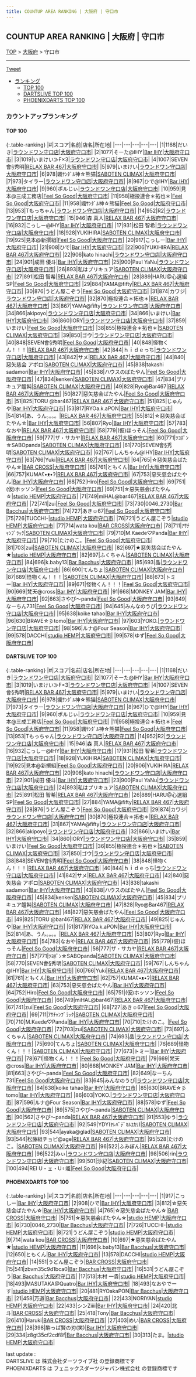 ```yaml
---
title: COUNTUP AREA RANKING | 大阪府 | 守口市
---
```

## COUNTUP AREA RANKING | 大阪府 | 守口市

[TOP](/darts/rank/) > [大阪府](/darts/rank/大阪府/) > 守口市

___

<a href="https://twitter.com/share?ref_src=twsrc%5Etfw" data-text="COUNTUP AREA RANKING | 大阪府守口市" class="twitter-share-button" data-hashtags="DARTSLIVE,PHOENIXDARTS,darts,ダーツ" data-show-count="false">Tweet</a>

* [ランキング](#カウントアップランキング)
    * [TOP 100](#top-100)
    * [DARTSLIVE TOP 100](#dartslive-top-100)
    * [PHOENIXDARTS TOP 100](#phoenixdarts-top-100)

### カウントアップランキング

#### TOP 100



{:.table-ranking}
|#|スコア|名前|店名|所在地|
|---|---|---|---|---|
|1|1168|<span class="rank-name-dl">だいき</span>|<a href="https://search.dartslive.com/jp/shop/d053595a75f27d6e0d9b047a20a7ba1e">ラウンドワン守口店</a>|<a href="/darts/rank/大阪府/守口市">大阪府守口市</a>|
|2|1077|<span class="rank-name-dl">そーた@IHY</span>|<a href="https://search.dartslive.com/jp/shop/8102d3604b03c5b10d9b047a20a7ba1e">Bar IHY</a>|<a href="/darts/rank/大阪府/守口市">大阪府守口市</a>|
|3|1019|<span class="rank-name-dl">いまけい≫F×3</span>|<a href="https://search.dartslive.com/jp/shop/d053595a75f27d6e0d9b047a20a7ba1e">ラウンドワン守口店</a>|<a href="/darts/rank/大阪府/守口市">大阪府守口市</a>|
|4|1007|<span class="rank-name-dl">SEVEN會§秀明</span>|<a href="https://search.dartslive.com/jp/shop/e6c1eb586efac68b0d9b047a20a7ba1e">RELAX BAR 467</a>|<a href="/darts/rank/大阪府/守口市">大阪府守口市</a>|
|5|979|<span class="rank-name-dl">いまけい</span>|<a href="https://search.dartslive.com/jp/shop/d053595a75f27d6e0d9b047a20a7ba1e">ラウンドワン守口店</a>|<a href="/darts/rank/大阪府/守口市">大阪府守口市</a>|
|6|978|<span class="rank-name-dl">颯ｻﾝﾀﾞﾙ神☆熊猫</span>|<a href="https://search.dartslive.com/jp/shop/f3246b346c9f70e425d56fb0e5c39bac">SABOTEN CLIMAX</a>|<a href="/darts/rank/大阪府/守口市">大阪府守口市</a>|
|7|973|<span class="rank-name-dl">タイラー</span>|<a href="https://search.dartslive.com/jp/shop/d053595a75f27d6e0d9b047a20a7ba1e">ラウンドワン守口店</a>|<a href="/darts/rank/大阪府/守口市">大阪府守口市</a>|
|8|967|<span class="rank-name-dl">ひで@IHY</span>|<a href="https://search.dartslive.com/jp/shop/8102d3604b03c5b10d9b047a20a7ba1e">Bar IHY</a>|<a href="/darts/rank/大阪府/守口市">大阪府守口市</a>|
|9|960|<span class="rank-name-dl">ポルじぃ</span>|<a href="https://search.dartslive.com/jp/shop/d053595a75f27d6e0d9b047a20a7ba1e">ラウンドワン守口店</a>|<a href="/darts/rank/大阪府/守口市">大阪府守口市</a>|
|10|959|<span class="rank-name-dl">見本@三成工務店</span>|<a href="https://search.dartslive.com/jp/shop/0808531d6c6d17000d9b047a20a7ba1e">Feel So Good</a>|<a href="/darts/rank/大阪府/守口市">大阪府守口市</a>|
|11|958|<span class="rank-name-dl">極投連合＊拓也＊</span>|<a href="https://search.dartslive.com/jp/shop/0808531d6c6d17000d9b047a20a7ba1e">Feel So Good</a>|<a href="/darts/rank/大阪府/守口市">大阪府守口市</a>|
|11|958|<span class="rank-name-dl">颯ｻﾝﾀﾞﾙ神☆熊猫</span>|<a href="https://search.dartslive.com/jp/shop/0808531d6c6d17000d9b047a20a7ba1e">Feel So Good</a>|<a href="/darts/rank/大阪府/守口市">大阪府守口市</a>|
|13|953|<span class="rank-name-dl">Tもっちゃん</span>|<a href="https://search.dartslive.com/jp/shop/d053595a75f27d6e0d9b047a20a7ba1e">ラウンドワン守口店</a>|<a href="/darts/rank/大阪府/守口市">大阪府守口市</a>|
|14|952|<span class="rank-name-dl">R2</span>|<a href="https://search.dartslive.com/jp/shop/d053595a75f27d6e0d9b047a20a7ba1e">ラウンドワン守口店</a>|<a href="/darts/rank/大阪府/守口市">大阪府守口市</a>|
|15|946|<span class="rank-name-dl">森 真人</span>|<a href="https://search.dartslive.com/jp/shop/e6c1eb586efac68b0d9b047a20a7ba1e">RELAX BAR 467</a>|<a href="/darts/rank/大阪府/守口市">大阪府守口市</a>|
|16|932|<span class="rank-name-dl">こっしー@IHY</span>|<a href="https://search.dartslive.com/jp/shop/8102d3604b03c5b10d9b047a20a7ba1e">Bar IHY</a>|<a href="/darts/rank/大阪府/守口市">大阪府守口市</a>|
|17|931|<span class="rank-name-dl">松田 智希</span>|<a href="https://search.dartslive.com/jp/shop/d053595a75f27d6e0d9b047a20a7ba1e">ラウンドワン守口店</a>|<a href="/darts/rank/大阪府/守口市">大阪府守口市</a>|
|18|928|<span class="rank-name-dl">YUKIHIRA</span>|<a href="https://search.dartslive.com/jp/shop/f3246b346c9f70e425d56fb0e5c39bac">SABOTEN CLIMAX</a>|<a href="/darts/rank/大阪府/守口市">大阪府守口市</a>|
|19|925|<span class="rank-name-dl">見本@新撰組</span>|<a href="https://search.dartslive.com/jp/shop/0808531d6c6d17000d9b047a20a7ba1e">Feel So Good</a>|<a href="/darts/rank/大阪府/守口市">大阪府守口市</a>|
|20|917|<span class="rank-name-pd">こっしー</span>|<a href="https://vs.phoenixdarts.com/jp/shop/shopDetailInfo/s_67299?s_seq=67299">Bar IHY</a>|<a href="/darts/rank/大阪府/守口市">大阪府守口市</a>|
|21|908|<span class="rank-name-pd">ひで</span>|<a href="https://vs.phoenixdarts.com/jp/shop/shopDetailInfo/s_67299?s_seq=67299">Bar IHY</a>|<a href="/darts/rank/大阪府/守口市">大阪府守口市</a>|
|22|906|<span class="rank-name-dl">YUKIHIRA</span>|<a href="https://search.dartslive.com/jp/shop/e6c1eb586efac68b0d9b047a20a7ba1e">RELAX BAR 467</a>|<a href="/darts/rank/大阪府/守口市">大阪府守口市</a>|
|22|906|<span class="rank-name-dl">kato hinachi</span>|<a href="https://search.dartslive.com/jp/shop/d053595a75f27d6e0d9b047a20a7ba1e">ラウンドワン守口店</a>|<a href="/darts/rank/大阪府/守口市">大阪府守口市</a>|
|24|901|<span class="rank-name-dl">成田 優斗</span>|<a href="https://search.dartslive.com/jp/shop/8102d3604b03c5b10d9b047a20a7ba1e">Bar IHY</a>|<a href="/darts/rank/大阪府/守口市">大阪府守口市</a>|
|25|900|<span class="rank-name-dl">Paul YaNu</span>|<a href="https://search.dartslive.com/jp/shop/d053595a75f27d6e0d9b047a20a7ba1e">ラウンドワン守口店</a>|<a href="/darts/rank/大阪府/守口市">大阪府守口市</a>|
|26|893|<span class="rank-name-dl">私はプリキュア</span>|<a href="https://search.dartslive.com/jp/shop/f3246b346c9f70e425d56fb0e5c39bac">SABOTEN CLIMAX</a>|<a href="/darts/rank/大阪府/守口市">大阪府守口市</a>|
|27|891|<span class="rank-name-dl">松田 智希</span>|<a href="https://search.dartslive.com/jp/shop/e6c1eb586efac68b0d9b047a20a7ba1e">RELAX BAR 467</a>|<a href="/darts/rank/大阪府/守口市">大阪府守口市</a>|
|28|889|<span class="rank-name-dl">HARU@心選組SP</span>|<a href="https://search.dartslive.com/jp/shop/0808531d6c6d17000d9b047a20a7ba1e">Feel So Good</a>|<a href="/darts/rank/大阪府/守口市">大阪府守口市</a>|
|29|884|<span class="rank-name-dl">YAMA@fifty</span>|<a href="https://search.dartslive.com/jp/shop/e6c1eb586efac68b0d9b047a20a7ba1e">RELAX BAR 467</a>|<a href="/darts/rank/大阪府/守口市">大阪府守口市</a>|
|30|876|<span class="rank-name-dl">うどん屋こぞう</span>|<a href="https://search.dartslive.com/jp/shop/0808531d6c6d17000d9b047a20a7ba1e">Feel So Good</a>|<a href="/darts/rank/大阪府/守口市">大阪府守口市</a>|
|31|874|<span class="rank-name-dl">カワジ</span>|<a href="https://search.dartslive.com/jp/shop/d053595a75f27d6e0d9b047a20a7ba1e">ラウンドワン守口店</a>|<a href="/darts/rank/大阪府/守口市">大阪府守口市</a>|
|32|870|<span class="rank-name-dl">極投連合＊拓也＊</span>|<a href="https://search.dartslive.com/jp/shop/e6c1eb586efac68b0d9b047a20a7ba1e">RELAX BAR 467</a>|<a href="/darts/rank/大阪府/守口市">大阪府守口市</a>|
|33|867|<span class="rank-name-dl">YAMA@fifty</span>|<a href="https://search.dartslive.com/jp/shop/d053595a75f27d6e0d9b047a20a7ba1e">ラウンドワン守口店</a>|<a href="/darts/rank/大阪府/守口市">大阪府守口市</a>|
|34|866|<span class="rank-name-dl">akipoyo</span>|<a href="https://search.dartslive.com/jp/shop/d053595a75f27d6e0d9b047a20a7ba1e">ラウンドワン守口店</a>|<a href="/darts/rank/大阪府/守口市">大阪府守口市</a>|
|34|866|<span class="rank-name-dl">いまけい</span>|<a href="https://search.dartslive.com/jp/shop/8102d3604b03c5b10d9b047a20a7ba1e">Bar IHY</a>|<a href="/darts/rank/大阪府/守口市">大阪府守口市</a>|
|36|860|<span class="rank-name-dl">IORY</span>|<a href="https://search.dartslive.com/jp/shop/d053595a75f27d6e0d9b047a20a7ba1e">ラウンドワン守口店</a>|<a href="/darts/rank/大阪府/守口市">大阪府守口市</a>|
|37|859|<span class="rank-name-dl">いまけい</span>|<a href="https://search.dartslive.com/jp/shop/0808531d6c6d17000d9b047a20a7ba1e">Feel So Good</a>|<a href="/darts/rank/大阪府/守口市">大阪府守口市</a>|
|38|855|<span class="rank-name-dl">極投連合＊拓也＊</span>|<a href="https://search.dartslive.com/jp/shop/f3246b346c9f70e425d56fb0e5c39bac">SABOTEN CLIMAX</a>|<a href="/darts/rank/大阪府/守口市">大阪府守口市</a>|
|39|850|<span class="rank-name-dl">ゴウ</span>|<a href="https://search.dartslive.com/jp/shop/d053595a75f27d6e0d9b047a20a7ba1e">ラウンドワン守口店</a>|<a href="/darts/rank/大阪府/守口市">大阪府守口市</a>|
|40|848|<span class="rank-name-dl">SEVEN會§秀明</span>|<a href="https://search.dartslive.com/jp/shop/0808531d6c6d17000d9b047a20a7ba1e">Feel So Good</a>|<a href="/darts/rank/大阪府/守口市">大阪府守口市</a>|
|40|848|<span class="rank-name-dl">怪物くん！！！</span>|<a href="https://search.dartslive.com/jp/shop/e6c1eb586efac68b0d9b047a20a7ba1e">RELAX BAR 467</a>|<a href="/darts/rank/大阪府/守口市">大阪府守口市</a>|
|42|844|<span class="rank-name-dl">ｈｉｄｅっち</span>|<a href="https://search.dartslive.com/jp/shop/d053595a75f27d6e0d9b047a20a7ba1e">ラウンドワン守口店</a>|<a href="/darts/rank/大阪府/守口市">大阪府守口市</a>|
|43|842|<span class="rank-name-dl">サメ</span>|<a href="https://search.dartslive.com/jp/shop/e6c1eb586efac68b0d9b047a20a7ba1e">RELAX BAR 467</a>|<a href="/darts/rank/大阪府/守口市">大阪府守口市</a>|
|44|840|<span class="rank-name-dl">惡矢慈会 アポロ</span>|<a href="https://search.dartslive.com/jp/shop/f3246b346c9f70e425d56fb0e5c39bac">SABOTEN CLIMAX</a>|<a href="/darts/rank/大阪府/守口市">大阪府守口市</a>|
|45|838|<span class="rank-name-dl">takashi sadamori</span>|<a href="https://search.dartslive.com/jp/shop/8102d3604b03c5b10d9b047a20a7ba1e">Bar IHY</a>|<a href="/darts/rank/大阪府/守口市">大阪府守口市</a>|
|45|838|<span class="rank-name-dl">ハウスのばたやん</span>|<a href="https://search.dartslive.com/jp/shop/0808531d6c6d17000d9b047a20a7ba1e">Feel So Good</a>|<a href="/darts/rank/大阪府/守口市">大阪府守口市</a>|
|47|834|<span class="rank-name-dl">kenken</span>|<a href="https://search.dartslive.com/jp/shop/f3246b346c9f70e425d56fb0e5c39bac">SABOTEN CLIMAX</a>|<a href="/darts/rank/大阪府/守口市">大阪府守口市</a>|
|47|834|<span class="rank-name-dl">プリキュア饂飩</span>|<a href="https://search.dartslive.com/jp/shop/f3246b346c9f70e425d56fb0e5c39bac">SABOTEN CLIMAX</a>|<a href="/darts/rank/大阪府/守口市">大阪府守口市</a>|
|49|828|<span class="rank-name-dl">Ryo@Bar467</span>|<a href="https://search.dartslive.com/jp/shop/e6c1eb586efac68b0d9b047a20a7ba1e">RELAX BAR 467</a>|<a href="/darts/rank/大阪府/守口市">大阪府守口市</a>|
|50|827|<span class="rank-name-dl">惡矢慈会ばたやん</span>|<a href="https://search.dartslive.com/jp/shop/0808531d6c6d17000d9b047a20a7ba1e">Feel So Good</a>|<a href="/darts/rank/大阪府/守口市">大阪府守口市</a>|
|51|825|<span class="rank-name-dl">TORU @bar467</span>|<a href="https://search.dartslive.com/jp/shop/e6c1eb586efac68b0d9b047a20a7ba1e">RELAX BAR 467</a>|<a href="/darts/rank/大阪府/守口市">大阪府守口市</a>|
|51|825|<span class="rank-name-dl">じゅんや</span>|<a href="https://search.dartslive.com/jp/shop/8102d3604b03c5b10d9b047a20a7ba1e">Bar IHY</a>|<a href="/darts/rank/大阪府/守口市">大阪府守口市</a>|
|53|817|<span class="rank-name-dl">RYOa.k.aPON</span>|<a href="https://search.dartslive.com/jp/shop/8102d3604b03c5b10d9b047a20a7ba1e">Bar IHY</a>|<a href="/darts/rank/大阪府/守口市">大阪府守口市</a>|
|54|814|<span class="rank-name-dl">あ、うん。。。。</span>|<a href="https://search.dartslive.com/jp/shop/e6c1eb586efac68b0d9b047a20a7ba1e">RELAX BAR 467</a>|<a href="/darts/rank/大阪府/守口市">大阪府守口市</a>|
|55|812|<span class="rank-name-pd">☆惡矢慈会ばたやん☆</span>|<a href="https://vs.phoenixdarts.com/jp/shop/shopDetailInfo/s_67299?s_seq=67299">Bar IHY</a>|<a href="/darts/rank/大阪府/守口市">大阪府守口市</a>|
|56|807|<span class="rank-name-dl">Ryo</span>|<a href="https://search.dartslive.com/jp/shop/8102d3604b03c5b10d9b047a20a7ba1e">Bar IHY</a>|<a href="/darts/rank/大阪府/守口市">大阪府守口市</a>|
|57|783|<span class="rank-name-dl">なおや</span>|<a href="https://search.dartslive.com/jp/shop/e6c1eb586efac68b0d9b047a20a7ba1e">RELAX BAR 467</a>|<a href="/darts/rank/大阪府/守口市">大阪府守口市</a>|
|58|779|<span class="rank-name-dl">(仮)ほっそん</span>|<a href="https://search.dartslive.com/jp/shop/0808531d6c6d17000d9b047a20a7ba1e">Feel So Good</a>|<a href="/darts/rank/大阪府/守口市">大阪府守口市</a>|
|59|777|<span class="rank-name-dl">ザ・サカヤ</span>|<a href="https://search.dartslive.com/jp/shop/e6c1eb586efac68b0d9b047a20a7ba1e">RELAX BAR 467</a>|<a href="/darts/rank/大阪府/守口市">大阪府守口市</a>|
|60|771|<span class="rank-name-dl">ﾂﾖﾎﾟﾝ☆SABOpanda</span>|<a href="https://search.dartslive.com/jp/shop/f3246b346c9f70e425d56fb0e5c39bac">SABOTEN CLIMAX</a>|<a href="/darts/rank/大阪府/守口市">大阪府守口市</a>|
|61|770|<span class="rank-name-dl">SEVEN會§秀明</span>|<a href="https://search.dartslive.com/jp/shop/f3246b346c9f70e425d56fb0e5c39bac">SABOTEN CLIMAX</a>|<a href="/darts/rank/大阪府/守口市">大阪府守口市</a>|
|62|767|<span class="rank-name-dl">しんちゃん@IHY</span>|<a href="https://search.dartslive.com/jp/shop/8102d3604b03c5b10d9b047a20a7ba1e">Bar IHY</a>|<a href="/darts/rank/大阪府/守口市">大阪府守口市</a>|
|63|766|<span class="rank-name-dl">Yuki</span>|<a href="https://search.dartslive.com/jp/shop/e6c1eb586efac68b0d9b047a20a7ba1e">RELAX BAR 467</a>|<a href="/darts/rank/大阪府/守口市">大阪府守口市</a>|
|64|765|<span class="rank-name-pd">☆惡矢慈会ばたやん☆</span>|<a href="https://vs.phoenixdarts.com/jp/shop/shopDetailInfo/s_88980?s_seq=88980">BAR CROSS</a>|<a href="/darts/rank/大阪府/守口市">大阪府守口市</a>|
|65|761|<span class="rank-name-dl">ともくん</span>|<a href="https://search.dartslive.com/jp/shop/8102d3604b03c5b10d9b047a20a7ba1e">Bar IHY</a>|<a href="/darts/rank/大阪府/守口市">大阪府守口市</a>|
|66|757|<span class="rank-name-dl">KUMAʕ•ᴥ•ʔ</span>|<a href="https://search.dartslive.com/jp/shop/e6c1eb586efac68b0d9b047a20a7ba1e">RELAX BAR 467</a>|<a href="/darts/rank/大阪府/守口市">大阪府守口市</a>|
|67|753|<span class="rank-name-dl">惡矢慈会ばたやん</span>|<a href="https://search.dartslive.com/jp/shop/8102d3604b03c5b10d9b047a20a7ba1e">Bar IHY</a>|<a href="/darts/rank/大阪府/守口市">大阪府守口市</a>|
|68|752|<span class="rank-name-dl">Hiro</span>|<a href="https://search.dartslive.com/jp/shop/0808531d6c6d17000d9b047a20a7ba1e">Feel So Good</a>|<a href="/darts/rank/大阪府/守口市">大阪府守口市</a>|
|69|751|<span class="rank-name-dl">(仮)ホッソン</span>|<a href="https://search.dartslive.com/jp/shop/0808531d6c6d17000d9b047a20a7ba1e">Feel So Good</a>|<a href="/darts/rank/大阪府/守口市">大阪府守口市</a>|
|69|751|<span class="rank-name-pd">☆惡矢慈会ばたやん☆</span>|<a href="https://vs.phoenixdarts.com/jp/shop/shopDetailInfo/s_74336?s_seq=74336">studio HEMP</a>|<a href="/darts/rank/大阪府/守口市">大阪府守口市</a>|
|71|749|<span class="rank-name-dl">miHAL@bar467</span>|<a href="https://search.dartslive.com/jp/shop/e6c1eb586efac68b0d9b047a20a7ba1e">RELAX BAR 467</a>|<a href="/darts/rank/大阪府/守口市">大阪府守口市</a>|
|72|741|<span class="rank-name-dl">zui</span>|<a href="https://search.dartslive.com/jp/shop/0808531d6c6d17000d9b047a20a7ba1e">Feel So Good</a>|<a href="/darts/rank/大阪府/守口市">大阪府守口市</a>|
|73|730|<span class="rank-name-pd">0046_2730</span>|<a href="https://vs.phoenixdarts.com/jp/shop/shopDetailInfo/s_87477?s_seq=87477">Bar Bacchus</a>|<a href="/darts/rank/大阪府/守口市">大阪府守口市</a>|
|74|727|<span class="rank-name-dl">あき☺︎67</span>|<a href="https://search.dartslive.com/jp/shop/0808531d6c6d17000d9b047a20a7ba1e">Feel So Good</a>|<a href="/darts/rank/大阪府/守口市">大阪府守口市</a>|
|75|726|<span class="rank-name-pd">TUCCHI-</span>|<a href="https://vs.phoenixdarts.com/jp/shop/shopDetailInfo/s_74336?s_seq=74336">studio HEMP</a>|<a href="/darts/rank/大阪府/守口市">大阪府守口市</a>|
|76|721|<span class="rank-name-pd">うどん屋こぞう</span>|<a href="https://vs.phoenixdarts.com/jp/shop/shopDetailInfo/s_74336?s_seq=74336">studio HEMP</a>|<a href="/darts/rank/大阪府/守口市">大阪府守口市</a>|
|77|714|<span class="rank-name-pd">wata kou</span>|<a href="https://vs.phoenixdarts.com/jp/shop/shopDetailInfo/s_88980?s_seq=88980">BAR CROSS</a>|<a href="/darts/rank/大阪府/守口市">大阪府守口市</a>|
|78|711|<span class="rank-name-dl">ｱｻﾁｬﾝﾌﾞﾗｯｸ</span>|<a href="https://search.dartslive.com/jp/shop/f3246b346c9f70e425d56fb0e5c39bac">SABOTEN CLIMAX</a>|<a href="/darts/rank/大阪府/守口市">大阪府守口市</a>|
|79|710|<span class="rank-name-dl">M.Kaede♡Panda</span>|<a href="https://search.dartslive.com/jp/shop/8102d3604b03c5b10d9b047a20a7ba1e">Bar IHY</a>|<a href="/darts/rank/大阪府/守口市">大阪府守口市</a>|
|79|710|<span class="rank-name-dl">たけのこ。</span>|<a href="https://search.dartslive.com/jp/shop/0808531d6c6d17000d9b047a20a7ba1e">Feel So Good</a>|<a href="/darts/rank/大阪府/守口市">大阪府守口市</a>|
|81|703|<span class="rank-name-dl">zui</span>|<a href="https://search.dartslive.com/jp/shop/f3246b346c9f70e425d56fb0e5c39bac">SABOTEN CLIMAX</a>|<a href="/darts/rank/大阪府/守口市">大阪府守口市</a>|
|82|697|<span class="rank-name-pd">★惡矢慈会ばたやん★</span>|<a href="https://vs.phoenixdarts.com/jp/shop/shopDetailInfo/s_74336?s_seq=74336">studio HEMP</a>|<a href="/darts/rank/大阪府/守口市">大阪府守口市</a>|
|82|697|<span class="rank-name-dl">ふくちゃん</span>|<a href="https://search.dartslive.com/jp/shop/f3246b346c9f70e425d56fb0e5c39bac">SABOTEN CLIMAX</a>|<a href="/darts/rank/大阪府/守口市">大阪府守口市</a>|
|84|696|<span class="rank-name-pd">k.baby13</span>|<a href="https://vs.phoenixdarts.com/jp/shop/shopDetailInfo/s_87477?s_seq=87477">Bar Bacchus</a>|<a href="/darts/rank/大阪府/守口市">大阪府守口市</a>|
|85|693|<span class="rank-name-dl">晶</span>|<a href="https://search.dartslive.com/jp/shop/d053595a75f27d6e0d9b047a20a7ba1e">ラウンドワン守口店</a>|<a href="/darts/rank/大阪府/守口市">大阪府守口市</a>|
|86|690|<span class="rank-name-dl">てんちょ</span>|<a href="https://search.dartslive.com/jp/shop/f3246b346c9f70e425d56fb0e5c39bac">SABOTEN CLIMAX</a>|<a href="/darts/rank/大阪府/守口市">大阪府守口市</a>|
|87|689|<span class="rank-name-dl">怪物くん！！！</span>|<a href="https://search.dartslive.com/jp/shop/f3246b346c9f70e425d56fb0e5c39bac">SABOTEN CLIMAX</a>|<a href="/darts/rank/大阪府/守口市">大阪府守口市</a>|
|88|673|<span class="rank-name-dl">トミー</span>|<a href="https://search.dartslive.com/jp/shop/8102d3604b03c5b10d9b047a20a7ba1e">Bar IHY</a>|<a href="/darts/rank/大阪府/守口市">大阪府守口市</a>|
|89|671|<span class="rank-name-dl">怪物くん！！！</span>|<a href="https://search.dartslive.com/jp/shop/0808531d6c6d17000d9b047a20a7ba1e">Feel So Good</a>|<a href="/darts/rank/大阪府/守口市">大阪府守口市</a>|
|90|669|<span class="rank-name-dl">梵天@cross</span>|<a href="https://search.dartslive.com/jp/shop/8102d3604b03c5b10d9b047a20a7ba1e">Bar IHY</a>|<a href="/darts/rank/大阪府/守口市">大阪府守口市</a>|
|91|668|<span class="rank-name-dl">MONKEY JAM</span>|<a href="https://search.dartslive.com/jp/shop/8102d3604b03c5b10d9b047a20a7ba1e">Bar IHY</a>|<a href="/darts/rank/大阪府/守口市">大阪府守口市</a>|
|92|663|<span class="rank-name-dl">さやぴ〜panda</span>|<a href="https://search.dartslive.com/jp/shop/0808531d6c6d17000d9b047a20a7ba1e">Feel So Good</a>|<a href="/darts/rank/大阪府/守口市">大阪府守口市</a>|
|93|649|<span class="rank-name-dl">なーちん731</span>|<a href="https://search.dartslive.com/jp/shop/0808531d6c6d17000d9b047a20a7ba1e">Feel So Good</a>|<a href="/darts/rank/大阪府/守口市">大阪府守口市</a>|
|94|645|<span class="rank-name-dl">みんなのうぴ</span>|<a href="https://search.dartslive.com/jp/shop/d053595a75f27d6e0d9b047a20a7ba1e">ラウンドワン守口店</a>|<a href="/darts/rank/大阪府/守口市">大阪府守口市</a>|
|95|638|<span class="rank-name-dl">koike tahao</span>|<a href="https://search.dartslive.com/jp/shop/8102d3604b03c5b10d9b047a20a7ba1e">Bar IHY</a>|<a href="/darts/rank/大阪府/守口市">大阪府守口市</a>|
|96|630|<span class="rank-name-dl">BRAVE☆彡tomo</span>|<a href="https://search.dartslive.com/jp/shop/8102d3604b03c5b10d9b047a20a7ba1e">Bar IHY</a>|<a href="/darts/rank/大阪府/守口市">大阪府守口市</a>|
|97|603|<span class="rank-name-dl">YOKO.</span>|<a href="https://search.dartslive.com/jp/shop/d053595a75f27d6e0d9b047a20a7ba1e">ラウンドワン守口店</a>|<a href="/darts/rank/大阪府/守口市">大阪府守口市</a>|
|98|596|<span class="rank-name-dl">ルナ@Four Season</span>|<a href="https://search.dartslive.com/jp/shop/8102d3604b03c5b10d9b047a20a7ba1e">Bar IHY</a>|<a href="/darts/rank/大阪府/守口市">大阪府守口市</a>|
|99|578|<span class="rank-name-pd">DACCHI</span>|<a href="https://vs.phoenixdarts.com/jp/shop/shopDetailInfo/s_74336?s_seq=74336">studio HEMP</a>|<a href="/darts/rank/大阪府/守口市">大阪府守口市</a>|
|99|578|<span class="rank-name-dl">ゆず</span>|<a href="https://search.dartslive.com/jp/shop/0808531d6c6d17000d9b047a20a7ba1e">Feel So Good</a>|<a href="/darts/rank/大阪府/守口市">大阪府守口市</a>|


#### DARTSLIVE TOP 100



{:.table-ranking}
|#|スコア|名前|店名|所在地|
|---|---|---|---|---|
|1|1168|<span class="rank-name-dl">だいき</span>|<a href="https://search.dartslive.com/jp/shop/d053595a75f27d6e0d9b047a20a7ba1e">ラウンドワン守口店</a>|<a href="/darts/rank/大阪府/守口市">大阪府守口市</a>|
|2|1077|<span class="rank-name-dl">そーた@IHY</span>|<a href="https://search.dartslive.com/jp/shop/8102d3604b03c5b10d9b047a20a7ba1e">Bar IHY</a>|<a href="/darts/rank/大阪府/守口市">大阪府守口市</a>|
|3|1019|<span class="rank-name-dl">いまけい≫F×3</span>|<a href="https://search.dartslive.com/jp/shop/d053595a75f27d6e0d9b047a20a7ba1e">ラウンドワン守口店</a>|<a href="/darts/rank/大阪府/守口市">大阪府守口市</a>|
|4|1007|<span class="rank-name-dl">SEVEN會§秀明</span>|<a href="https://search.dartslive.com/jp/shop/e6c1eb586efac68b0d9b047a20a7ba1e">RELAX BAR 467</a>|<a href="/darts/rank/大阪府/守口市">大阪府守口市</a>|
|5|979|<span class="rank-name-dl">いまけい</span>|<a href="https://search.dartslive.com/jp/shop/d053595a75f27d6e0d9b047a20a7ba1e">ラウンドワン守口店</a>|<a href="/darts/rank/大阪府/守口市">大阪府守口市</a>|
|6|978|<span class="rank-name-dl">颯ｻﾝﾀﾞﾙ神☆熊猫</span>|<a href="https://search.dartslive.com/jp/shop/f3246b346c9f70e425d56fb0e5c39bac">SABOTEN CLIMAX</a>|<a href="/darts/rank/大阪府/守口市">大阪府守口市</a>|
|7|973|<span class="rank-name-dl">タイラー</span>|<a href="https://search.dartslive.com/jp/shop/d053595a75f27d6e0d9b047a20a7ba1e">ラウンドワン守口店</a>|<a href="/darts/rank/大阪府/守口市">大阪府守口市</a>|
|8|967|<span class="rank-name-dl">ひで@IHY</span>|<a href="https://search.dartslive.com/jp/shop/8102d3604b03c5b10d9b047a20a7ba1e">Bar IHY</a>|<a href="/darts/rank/大阪府/守口市">大阪府守口市</a>|
|9|960|<span class="rank-name-dl">ポルじぃ</span>|<a href="https://search.dartslive.com/jp/shop/d053595a75f27d6e0d9b047a20a7ba1e">ラウンドワン守口店</a>|<a href="/darts/rank/大阪府/守口市">大阪府守口市</a>|
|10|959|<span class="rank-name-dl">見本@三成工務店</span>|<a href="https://search.dartslive.com/jp/shop/0808531d6c6d17000d9b047a20a7ba1e">Feel So Good</a>|<a href="/darts/rank/大阪府/守口市">大阪府守口市</a>|
|11|958|<span class="rank-name-dl">極投連合＊拓也＊</span>|<a href="https://search.dartslive.com/jp/shop/0808531d6c6d17000d9b047a20a7ba1e">Feel So Good</a>|<a href="/darts/rank/大阪府/守口市">大阪府守口市</a>|
|11|958|<span class="rank-name-dl">颯ｻﾝﾀﾞﾙ神☆熊猫</span>|<a href="https://search.dartslive.com/jp/shop/0808531d6c6d17000d9b047a20a7ba1e">Feel So Good</a>|<a href="/darts/rank/大阪府/守口市">大阪府守口市</a>|
|13|953|<span class="rank-name-dl">Tもっちゃん</span>|<a href="https://search.dartslive.com/jp/shop/d053595a75f27d6e0d9b047a20a7ba1e">ラウンドワン守口店</a>|<a href="/darts/rank/大阪府/守口市">大阪府守口市</a>|
|14|952|<span class="rank-name-dl">R2</span>|<a href="https://search.dartslive.com/jp/shop/d053595a75f27d6e0d9b047a20a7ba1e">ラウンドワン守口店</a>|<a href="/darts/rank/大阪府/守口市">大阪府守口市</a>|
|15|946|<span class="rank-name-dl">森 真人</span>|<a href="https://search.dartslive.com/jp/shop/e6c1eb586efac68b0d9b047a20a7ba1e">RELAX BAR 467</a>|<a href="/darts/rank/大阪府/守口市">大阪府守口市</a>|
|16|932|<span class="rank-name-dl">こっしー@IHY</span>|<a href="https://search.dartslive.com/jp/shop/8102d3604b03c5b10d9b047a20a7ba1e">Bar IHY</a>|<a href="/darts/rank/大阪府/守口市">大阪府守口市</a>|
|17|931|<span class="rank-name-dl">松田 智希</span>|<a href="https://search.dartslive.com/jp/shop/d053595a75f27d6e0d9b047a20a7ba1e">ラウンドワン守口店</a>|<a href="/darts/rank/大阪府/守口市">大阪府守口市</a>|
|18|928|<span class="rank-name-dl">YUKIHIRA</span>|<a href="https://search.dartslive.com/jp/shop/f3246b346c9f70e425d56fb0e5c39bac">SABOTEN CLIMAX</a>|<a href="/darts/rank/大阪府/守口市">大阪府守口市</a>|
|19|925|<span class="rank-name-dl">見本@新撰組</span>|<a href="https://search.dartslive.com/jp/shop/0808531d6c6d17000d9b047a20a7ba1e">Feel So Good</a>|<a href="/darts/rank/大阪府/守口市">大阪府守口市</a>|
|20|906|<span class="rank-name-dl">YUKIHIRA</span>|<a href="https://search.dartslive.com/jp/shop/e6c1eb586efac68b0d9b047a20a7ba1e">RELAX BAR 467</a>|<a href="/darts/rank/大阪府/守口市">大阪府守口市</a>|
|20|906|<span class="rank-name-dl">kato hinachi</span>|<a href="https://search.dartslive.com/jp/shop/d053595a75f27d6e0d9b047a20a7ba1e">ラウンドワン守口店</a>|<a href="/darts/rank/大阪府/守口市">大阪府守口市</a>|
|22|901|<span class="rank-name-dl">成田 優斗</span>|<a href="https://search.dartslive.com/jp/shop/8102d3604b03c5b10d9b047a20a7ba1e">Bar IHY</a>|<a href="/darts/rank/大阪府/守口市">大阪府守口市</a>|
|23|900|<span class="rank-name-dl">Paul YaNu</span>|<a href="https://search.dartslive.com/jp/shop/d053595a75f27d6e0d9b047a20a7ba1e">ラウンドワン守口店</a>|<a href="/darts/rank/大阪府/守口市">大阪府守口市</a>|
|24|893|<span class="rank-name-dl">私はプリキュア</span>|<a href="https://search.dartslive.com/jp/shop/f3246b346c9f70e425d56fb0e5c39bac">SABOTEN CLIMAX</a>|<a href="/darts/rank/大阪府/守口市">大阪府守口市</a>|
|25|891|<span class="rank-name-dl">松田 智希</span>|<a href="https://search.dartslive.com/jp/shop/e6c1eb586efac68b0d9b047a20a7ba1e">RELAX BAR 467</a>|<a href="/darts/rank/大阪府/守口市">大阪府守口市</a>|
|26|889|<span class="rank-name-dl">HARU@心選組SP</span>|<a href="https://search.dartslive.com/jp/shop/0808531d6c6d17000d9b047a20a7ba1e">Feel So Good</a>|<a href="/darts/rank/大阪府/守口市">大阪府守口市</a>|
|27|884|<span class="rank-name-dl">YAMA@fifty</span>|<a href="https://search.dartslive.com/jp/shop/e6c1eb586efac68b0d9b047a20a7ba1e">RELAX BAR 467</a>|<a href="/darts/rank/大阪府/守口市">大阪府守口市</a>|
|28|876|<span class="rank-name-dl">うどん屋こぞう</span>|<a href="https://search.dartslive.com/jp/shop/0808531d6c6d17000d9b047a20a7ba1e">Feel So Good</a>|<a href="/darts/rank/大阪府/守口市">大阪府守口市</a>|
|29|874|<span class="rank-name-dl">カワジ</span>|<a href="https://search.dartslive.com/jp/shop/d053595a75f27d6e0d9b047a20a7ba1e">ラウンドワン守口店</a>|<a href="/darts/rank/大阪府/守口市">大阪府守口市</a>|
|30|870|<span class="rank-name-dl">極投連合＊拓也＊</span>|<a href="https://search.dartslive.com/jp/shop/e6c1eb586efac68b0d9b047a20a7ba1e">RELAX BAR 467</a>|<a href="/darts/rank/大阪府/守口市">大阪府守口市</a>|
|31|867|<span class="rank-name-dl">YAMA@fifty</span>|<a href="https://search.dartslive.com/jp/shop/d053595a75f27d6e0d9b047a20a7ba1e">ラウンドワン守口店</a>|<a href="/darts/rank/大阪府/守口市">大阪府守口市</a>|
|32|866|<span class="rank-name-dl">akipoyo</span>|<a href="https://search.dartslive.com/jp/shop/d053595a75f27d6e0d9b047a20a7ba1e">ラウンドワン守口店</a>|<a href="/darts/rank/大阪府/守口市">大阪府守口市</a>|
|32|866|<span class="rank-name-dl">いまけい</span>|<a href="https://search.dartslive.com/jp/shop/8102d3604b03c5b10d9b047a20a7ba1e">Bar IHY</a>|<a href="/darts/rank/大阪府/守口市">大阪府守口市</a>|
|34|860|<span class="rank-name-dl">IORY</span>|<a href="https://search.dartslive.com/jp/shop/d053595a75f27d6e0d9b047a20a7ba1e">ラウンドワン守口店</a>|<a href="/darts/rank/大阪府/守口市">大阪府守口市</a>|
|35|859|<span class="rank-name-dl">いまけい</span>|<a href="https://search.dartslive.com/jp/shop/0808531d6c6d17000d9b047a20a7ba1e">Feel So Good</a>|<a href="/darts/rank/大阪府/守口市">大阪府守口市</a>|
|36|855|<span class="rank-name-dl">極投連合＊拓也＊</span>|<a href="https://search.dartslive.com/jp/shop/f3246b346c9f70e425d56fb0e5c39bac">SABOTEN CLIMAX</a>|<a href="/darts/rank/大阪府/守口市">大阪府守口市</a>|
|37|850|<span class="rank-name-dl">ゴウ</span>|<a href="https://search.dartslive.com/jp/shop/d053595a75f27d6e0d9b047a20a7ba1e">ラウンドワン守口店</a>|<a href="/darts/rank/大阪府/守口市">大阪府守口市</a>|
|38|848|<span class="rank-name-dl">SEVEN會§秀明</span>|<a href="https://search.dartslive.com/jp/shop/0808531d6c6d17000d9b047a20a7ba1e">Feel So Good</a>|<a href="/darts/rank/大阪府/守口市">大阪府守口市</a>|
|38|848|<span class="rank-name-dl">怪物くん！！！</span>|<a href="https://search.dartslive.com/jp/shop/e6c1eb586efac68b0d9b047a20a7ba1e">RELAX BAR 467</a>|<a href="/darts/rank/大阪府/守口市">大阪府守口市</a>|
|40|844|<span class="rank-name-dl">ｈｉｄｅっち</span>|<a href="https://search.dartslive.com/jp/shop/d053595a75f27d6e0d9b047a20a7ba1e">ラウンドワン守口店</a>|<a href="/darts/rank/大阪府/守口市">大阪府守口市</a>|
|41|842|<span class="rank-name-dl">サメ</span>|<a href="https://search.dartslive.com/jp/shop/e6c1eb586efac68b0d9b047a20a7ba1e">RELAX BAR 467</a>|<a href="/darts/rank/大阪府/守口市">大阪府守口市</a>|
|42|840|<span class="rank-name-dl">惡矢慈会 アポロ</span>|<a href="https://search.dartslive.com/jp/shop/f3246b346c9f70e425d56fb0e5c39bac">SABOTEN CLIMAX</a>|<a href="/darts/rank/大阪府/守口市">大阪府守口市</a>|
|43|838|<span class="rank-name-dl">takashi sadamori</span>|<a href="https://search.dartslive.com/jp/shop/8102d3604b03c5b10d9b047a20a7ba1e">Bar IHY</a>|<a href="/darts/rank/大阪府/守口市">大阪府守口市</a>|
|43|838|<span class="rank-name-dl">ハウスのばたやん</span>|<a href="https://search.dartslive.com/jp/shop/0808531d6c6d17000d9b047a20a7ba1e">Feel So Good</a>|<a href="/darts/rank/大阪府/守口市">大阪府守口市</a>|
|45|834|<span class="rank-name-dl">kenken</span>|<a href="https://search.dartslive.com/jp/shop/f3246b346c9f70e425d56fb0e5c39bac">SABOTEN CLIMAX</a>|<a href="/darts/rank/大阪府/守口市">大阪府守口市</a>|
|45|834|<span class="rank-name-dl">プリキュア饂飩</span>|<a href="https://search.dartslive.com/jp/shop/f3246b346c9f70e425d56fb0e5c39bac">SABOTEN CLIMAX</a>|<a href="/darts/rank/大阪府/守口市">大阪府守口市</a>|
|47|828|<span class="rank-name-dl">Ryo@Bar467</span>|<a href="https://search.dartslive.com/jp/shop/e6c1eb586efac68b0d9b047a20a7ba1e">RELAX BAR 467</a>|<a href="/darts/rank/大阪府/守口市">大阪府守口市</a>|
|48|827|<span class="rank-name-dl">惡矢慈会ばたやん</span>|<a href="https://search.dartslive.com/jp/shop/0808531d6c6d17000d9b047a20a7ba1e">Feel So Good</a>|<a href="/darts/rank/大阪府/守口市">大阪府守口市</a>|
|49|825|<span class="rank-name-dl">TORU @bar467</span>|<a href="https://search.dartslive.com/jp/shop/e6c1eb586efac68b0d9b047a20a7ba1e">RELAX BAR 467</a>|<a href="/darts/rank/大阪府/守口市">大阪府守口市</a>|
|49|825|<span class="rank-name-dl">じゅんや</span>|<a href="https://search.dartslive.com/jp/shop/8102d3604b03c5b10d9b047a20a7ba1e">Bar IHY</a>|<a href="/darts/rank/大阪府/守口市">大阪府守口市</a>|
|51|817|<span class="rank-name-dl">RYOa.k.aPON</span>|<a href="https://search.dartslive.com/jp/shop/8102d3604b03c5b10d9b047a20a7ba1e">Bar IHY</a>|<a href="/darts/rank/大阪府/守口市">大阪府守口市</a>|
|52|814|<span class="rank-name-dl">あ、うん。。。。</span>|<a href="https://search.dartslive.com/jp/shop/e6c1eb586efac68b0d9b047a20a7ba1e">RELAX BAR 467</a>|<a href="/darts/rank/大阪府/守口市">大阪府守口市</a>|
|53|807|<span class="rank-name-dl">Ryo</span>|<a href="https://search.dartslive.com/jp/shop/8102d3604b03c5b10d9b047a20a7ba1e">Bar IHY</a>|<a href="/darts/rank/大阪府/守口市">大阪府守口市</a>|
|54|783|<span class="rank-name-dl">なおや</span>|<a href="https://search.dartslive.com/jp/shop/e6c1eb586efac68b0d9b047a20a7ba1e">RELAX BAR 467</a>|<a href="/darts/rank/大阪府/守口市">大阪府守口市</a>|
|55|779|<span class="rank-name-dl">(仮)ほっそん</span>|<a href="https://search.dartslive.com/jp/shop/0808531d6c6d17000d9b047a20a7ba1e">Feel So Good</a>|<a href="/darts/rank/大阪府/守口市">大阪府守口市</a>|
|56|777|<span class="rank-name-dl">ザ・サカヤ</span>|<a href="https://search.dartslive.com/jp/shop/e6c1eb586efac68b0d9b047a20a7ba1e">RELAX BAR 467</a>|<a href="/darts/rank/大阪府/守口市">大阪府守口市</a>|
|57|771|<span class="rank-name-dl">ﾂﾖﾎﾟﾝ☆SABOpanda</span>|<a href="https://search.dartslive.com/jp/shop/f3246b346c9f70e425d56fb0e5c39bac">SABOTEN CLIMAX</a>|<a href="/darts/rank/大阪府/守口市">大阪府守口市</a>|
|58|770|<span class="rank-name-dl">SEVEN會§秀明</span>|<a href="https://search.dartslive.com/jp/shop/f3246b346c9f70e425d56fb0e5c39bac">SABOTEN CLIMAX</a>|<a href="/darts/rank/大阪府/守口市">大阪府守口市</a>|
|59|767|<span class="rank-name-dl">しんちゃん@IHY</span>|<a href="https://search.dartslive.com/jp/shop/8102d3604b03c5b10d9b047a20a7ba1e">Bar IHY</a>|<a href="/darts/rank/大阪府/守口市">大阪府守口市</a>|
|60|766|<span class="rank-name-dl">Yuki</span>|<a href="https://search.dartslive.com/jp/shop/e6c1eb586efac68b0d9b047a20a7ba1e">RELAX BAR 467</a>|<a href="/darts/rank/大阪府/守口市">大阪府守口市</a>|
|61|761|<span class="rank-name-dl">ともくん</span>|<a href="https://search.dartslive.com/jp/shop/8102d3604b03c5b10d9b047a20a7ba1e">Bar IHY</a>|<a href="/darts/rank/大阪府/守口市">大阪府守口市</a>|
|62|757|<span class="rank-name-dl">KUMAʕ•ᴥ•ʔ</span>|<a href="https://search.dartslive.com/jp/shop/e6c1eb586efac68b0d9b047a20a7ba1e">RELAX BAR 467</a>|<a href="/darts/rank/大阪府/守口市">大阪府守口市</a>|
|63|753|<span class="rank-name-dl">惡矢慈会ばたやん</span>|<a href="https://search.dartslive.com/jp/shop/8102d3604b03c5b10d9b047a20a7ba1e">Bar IHY</a>|<a href="/darts/rank/大阪府/守口市">大阪府守口市</a>|
|64|752|<span class="rank-name-dl">Hiro</span>|<a href="https://search.dartslive.com/jp/shop/0808531d6c6d17000d9b047a20a7ba1e">Feel So Good</a>|<a href="/darts/rank/大阪府/守口市">大阪府守口市</a>|
|65|751|<span class="rank-name-dl">(仮)ホッソン</span>|<a href="https://search.dartslive.com/jp/shop/0808531d6c6d17000d9b047a20a7ba1e">Feel So Good</a>|<a href="/darts/rank/大阪府/守口市">大阪府守口市</a>|
|66|749|<span class="rank-name-dl">miHAL@bar467</span>|<a href="https://search.dartslive.com/jp/shop/e6c1eb586efac68b0d9b047a20a7ba1e">RELAX BAR 467</a>|<a href="/darts/rank/大阪府/守口市">大阪府守口市</a>|
|67|741|<span class="rank-name-dl">zui</span>|<a href="https://search.dartslive.com/jp/shop/0808531d6c6d17000d9b047a20a7ba1e">Feel So Good</a>|<a href="/darts/rank/大阪府/守口市">大阪府守口市</a>|
|68|727|<span class="rank-name-dl">あき☺︎67</span>|<a href="https://search.dartslive.com/jp/shop/0808531d6c6d17000d9b047a20a7ba1e">Feel So Good</a>|<a href="/darts/rank/大阪府/守口市">大阪府守口市</a>|
|69|711|<span class="rank-name-dl">ｱｻﾁｬﾝﾌﾞﾗｯｸ</span>|<a href="https://search.dartslive.com/jp/shop/f3246b346c9f70e425d56fb0e5c39bac">SABOTEN CLIMAX</a>|<a href="/darts/rank/大阪府/守口市">大阪府守口市</a>|
|70|710|<span class="rank-name-dl">M.Kaede♡Panda</span>|<a href="https://search.dartslive.com/jp/shop/8102d3604b03c5b10d9b047a20a7ba1e">Bar IHY</a>|<a href="/darts/rank/大阪府/守口市">大阪府守口市</a>|
|70|710|<span class="rank-name-dl">たけのこ。</span>|<a href="https://search.dartslive.com/jp/shop/0808531d6c6d17000d9b047a20a7ba1e">Feel So Good</a>|<a href="/darts/rank/大阪府/守口市">大阪府守口市</a>|
|72|703|<span class="rank-name-dl">zui</span>|<a href="https://search.dartslive.com/jp/shop/f3246b346c9f70e425d56fb0e5c39bac">SABOTEN CLIMAX</a>|<a href="/darts/rank/大阪府/守口市">大阪府守口市</a>|
|73|697|<span class="rank-name-dl">ふくちゃん</span>|<a href="https://search.dartslive.com/jp/shop/f3246b346c9f70e425d56fb0e5c39bac">SABOTEN CLIMAX</a>|<a href="/darts/rank/大阪府/守口市">大阪府守口市</a>|
|74|693|<span class="rank-name-dl">晶</span>|<a href="https://search.dartslive.com/jp/shop/d053595a75f27d6e0d9b047a20a7ba1e">ラウンドワン守口店</a>|<a href="/darts/rank/大阪府/守口市">大阪府守口市</a>|
|75|690|<span class="rank-name-dl">てんちょ</span>|<a href="https://search.dartslive.com/jp/shop/f3246b346c9f70e425d56fb0e5c39bac">SABOTEN CLIMAX</a>|<a href="/darts/rank/大阪府/守口市">大阪府守口市</a>|
|76|689|<span class="rank-name-dl">怪物くん！！！</span>|<a href="https://search.dartslive.com/jp/shop/f3246b346c9f70e425d56fb0e5c39bac">SABOTEN CLIMAX</a>|<a href="/darts/rank/大阪府/守口市">大阪府守口市</a>|
|77|673|<span class="rank-name-dl">トミー</span>|<a href="https://search.dartslive.com/jp/shop/8102d3604b03c5b10d9b047a20a7ba1e">Bar IHY</a>|<a href="/darts/rank/大阪府/守口市">大阪府守口市</a>|
|78|671|<span class="rank-name-dl">怪物くん！！！</span>|<a href="https://search.dartslive.com/jp/shop/0808531d6c6d17000d9b047a20a7ba1e">Feel So Good</a>|<a href="/darts/rank/大阪府/守口市">大阪府守口市</a>|
|79|669|<span class="rank-name-dl">梵天@cross</span>|<a href="https://search.dartslive.com/jp/shop/8102d3604b03c5b10d9b047a20a7ba1e">Bar IHY</a>|<a href="/darts/rank/大阪府/守口市">大阪府守口市</a>|
|80|668|<span class="rank-name-dl">MONKEY JAM</span>|<a href="https://search.dartslive.com/jp/shop/8102d3604b03c5b10d9b047a20a7ba1e">Bar IHY</a>|<a href="/darts/rank/大阪府/守口市">大阪府守口市</a>|
|81|663|<span class="rank-name-dl">さやぴ〜panda</span>|<a href="https://search.dartslive.com/jp/shop/0808531d6c6d17000d9b047a20a7ba1e">Feel So Good</a>|<a href="/darts/rank/大阪府/守口市">大阪府守口市</a>|
|82|649|<span class="rank-name-dl">なーちん731</span>|<a href="https://search.dartslive.com/jp/shop/0808531d6c6d17000d9b047a20a7ba1e">Feel So Good</a>|<a href="/darts/rank/大阪府/守口市">大阪府守口市</a>|
|83|645|<span class="rank-name-dl">みんなのうぴ</span>|<a href="https://search.dartslive.com/jp/shop/d053595a75f27d6e0d9b047a20a7ba1e">ラウンドワン守口店</a>|<a href="/darts/rank/大阪府/守口市">大阪府守口市</a>|
|84|638|<span class="rank-name-dl">koike tahao</span>|<a href="https://search.dartslive.com/jp/shop/8102d3604b03c5b10d9b047a20a7ba1e">Bar IHY</a>|<a href="/darts/rank/大阪府/守口市">大阪府守口市</a>|
|85|630|<span class="rank-name-dl">BRAVE☆彡tomo</span>|<a href="https://search.dartslive.com/jp/shop/8102d3604b03c5b10d9b047a20a7ba1e">Bar IHY</a>|<a href="/darts/rank/大阪府/守口市">大阪府守口市</a>|
|86|603|<span class="rank-name-dl">YOKO.</span>|<a href="https://search.dartslive.com/jp/shop/d053595a75f27d6e0d9b047a20a7ba1e">ラウンドワン守口店</a>|<a href="/darts/rank/大阪府/守口市">大阪府守口市</a>|
|87|596|<span class="rank-name-dl">ルナ@Four Season</span>|<a href="https://search.dartslive.com/jp/shop/8102d3604b03c5b10d9b047a20a7ba1e">Bar IHY</a>|<a href="/darts/rank/大阪府/守口市">大阪府守口市</a>|
|88|578|<span class="rank-name-dl">ゆず</span>|<a href="https://search.dartslive.com/jp/shop/0808531d6c6d17000d9b047a20a7ba1e">Feel So Good</a>|<a href="/darts/rank/大阪府/守口市">大阪府守口市</a>|
|89|575|<span class="rank-name-dl">さやぴ〜panda</span>|<a href="https://search.dartslive.com/jp/shop/f3246b346c9f70e425d56fb0e5c39bac">SABOTEN CLIMAX</a>|<a href="/darts/rank/大阪府/守口市">大阪府守口市</a>|
|90|562|<span class="rank-name-dl">さやぴ〜panda</span>|<a href="https://search.dartslive.com/jp/shop/e6c1eb586efac68b0d9b047a20a7ba1e">RELAX BAR 467</a>|<a href="/darts/rank/大阪府/守口市">大阪府守口市</a>|
|91|553|<span class="rank-name-dl">ゆう</span>|<a href="https://search.dartslive.com/jp/shop/d053595a75f27d6e0d9b047a20a7ba1e">ラウンドワン守口店</a>|<a href="/darts/rank/大阪府/守口市">大阪府守口市</a>|
|92|549|<span class="rank-name-dl">YDY(ﾔﾚﾊﾞﾃﾞｷﾙﾕｶﾘ)</span>|<a href="https://search.dartslive.com/jp/shop/f3246b346c9f70e425d56fb0e5c39bac">SABOTEN CLIMAX</a>|<a href="/darts/rank/大阪府/守口市">大阪府守口市</a>|
|93|544|<span class="rank-name-dl">ayaka@glad</span>|<a href="https://search.dartslive.com/jp/shop/f3246b346c9f70e425d56fb0e5c39bac">SABOTEN CLIMAX</a>|<a href="/darts/rank/大阪府/守口市">大阪府守口市</a>|
|93|544|<span class="rank-name-dl">松藤組チョピ@age</span>|<a href="https://search.dartslive.com/jp/shop/e6c1eb586efac68b0d9b047a20a7ba1e">RELAX BAR 467</a>|<a href="/darts/rank/大阪府/守口市">大阪府守口市</a>|
|95|528|<span class="rank-name-dl">たけのこ。</span>|<a href="https://search.dartslive.com/jp/shop/f3246b346c9f70e425d56fb0e5c39bac">SABOTEN CLIMAX</a>|<a href="/darts/rank/大阪府/守口市">大阪府守口市</a>|
|96|522|<span class="rank-name-dl">ふみぽん</span>|<a href="https://search.dartslive.com/jp/shop/e6c1eb586efac68b0d9b047a20a7ba1e">RELAX BAR 467</a>|<a href="/darts/rank/大阪府/守口市">大阪府守口市</a>|
|96|522|<span class="rank-name-dl">みぃ</span>|<a href="https://search.dartslive.com/jp/shop/d053595a75f27d6e0d9b047a20a7ba1e">ラウンドワン守口店</a>|<a href="/darts/rank/大阪府/守口市">大阪府守口市</a>|
|98|506|<span class="rank-name-dl">rin</span>|<a href="https://search.dartslive.com/jp/shop/d053595a75f27d6e0d9b047a20a7ba1e">ラウンドワン守口店</a>|<a href="/darts/rank/大阪府/守口市">大阪府守口市</a>|
|99|501|<span class="rank-name-dl">沙紀</span>|<a href="https://search.dartslive.com/jp/shop/f3246b346c9f70e425d56fb0e5c39bac">SABOTEN CLIMAX</a>|<a href="/darts/rank/大阪府/守口市">大阪府守口市</a>|
|100|494|<span class="rank-name-dl">REI U・ェ・U♀颯</span>|<a href="https://search.dartslive.com/jp/shop/0808531d6c6d17000d9b047a20a7ba1e">Feel So Good</a>|<a href="/darts/rank/大阪府/守口市">大阪府守口市</a>|


#### PHOENIXDARTS TOP 100



{:.table-ranking}
|#|スコア|名前|店名|所在地|
|---|---|---|---|---|
|1|917|<span class="rank-name-pd">こっしー</span>|<a href="https://vs.phoenixdarts.com/jp/shop/shopDetailInfo/s_67299?s_seq=67299">Bar IHY</a>|<a href="/darts/rank/大阪府/守口市">大阪府守口市</a>|
|2|908|<span class="rank-name-pd">ひで</span>|<a href="https://vs.phoenixdarts.com/jp/shop/shopDetailInfo/s_67299?s_seq=67299">Bar IHY</a>|<a href="/darts/rank/大阪府/守口市">大阪府守口市</a>|
|3|812|<span class="rank-name-pd">☆惡矢慈会ばたやん☆</span>|<a href="https://vs.phoenixdarts.com/jp/shop/shopDetailInfo/s_67299?s_seq=67299">Bar IHY</a>|<a href="/darts/rank/大阪府/守口市">大阪府守口市</a>|
|4|765|<span class="rank-name-pd">☆惡矢慈会ばたやん☆</span>|<a href="https://vs.phoenixdarts.com/jp/shop/shopDetailInfo/s_88980?s_seq=88980">BAR CROSS</a>|<a href="/darts/rank/大阪府/守口市">大阪府守口市</a>|
|5|751|<span class="rank-name-pd">☆惡矢慈会ばたやん☆</span>|<a href="https://vs.phoenixdarts.com/jp/shop/shopDetailInfo/s_74336?s_seq=74336">studio HEMP</a>|<a href="/darts/rank/大阪府/守口市">大阪府守口市</a>|
|6|730|<span class="rank-name-pd">0046_2730</span>|<a href="https://vs.phoenixdarts.com/jp/shop/shopDetailInfo/s_87477?s_seq=87477">Bar Bacchus</a>|<a href="/darts/rank/大阪府/守口市">大阪府守口市</a>|
|7|726|<span class="rank-name-pd">TUCCHI-</span>|<a href="https://vs.phoenixdarts.com/jp/shop/shopDetailInfo/s_74336?s_seq=74336">studio HEMP</a>|<a href="/darts/rank/大阪府/守口市">大阪府守口市</a>|
|8|721|<span class="rank-name-pd">うどん屋こぞう</span>|<a href="https://vs.phoenixdarts.com/jp/shop/shopDetailInfo/s_74336?s_seq=74336">studio HEMP</a>|<a href="/darts/rank/大阪府/守口市">大阪府守口市</a>|
|9|714|<span class="rank-name-pd">wata kou</span>|<a href="https://vs.phoenixdarts.com/jp/shop/shopDetailInfo/s_88980?s_seq=88980">BAR CROSS</a>|<a href="/darts/rank/大阪府/守口市">大阪府守口市</a>|
|10|697|<span class="rank-name-pd">★惡矢慈会ばたやん★</span>|<a href="https://vs.phoenixdarts.com/jp/shop/shopDetailInfo/s_74336?s_seq=74336">studio HEMP</a>|<a href="/darts/rank/大阪府/守口市">大阪府守口市</a>|
|11|696|<span class="rank-name-pd">k.baby13</span>|<a href="https://vs.phoenixdarts.com/jp/shop/shopDetailInfo/s_87477?s_seq=87477">Bar Bacchus</a>|<a href="/darts/rank/大阪府/守口市">大阪府守口市</a>|
|12|650|<span class="rank-name-pd">ともくん</span>|<a href="https://vs.phoenixdarts.com/jp/shop/shopDetailInfo/s_67299?s_seq=67299">Bar IHY</a>|<a href="/darts/rank/大阪府/守口市">大阪府守口市</a>|
|13|578|<span class="rank-name-pd">DACCHI</span>|<a href="https://vs.phoenixdarts.com/jp/shop/shopDetailInfo/s_74336?s_seq=74336">studio HEMP</a>|<a href="/darts/rank/大阪府/守口市">大阪府守口市</a>|
|14|551|<span class="rank-name-pd">うどん屋こぞう</span>|<a href="https://vs.phoenixdarts.com/jp/shop/shopDetailInfo/s_88980?s_seq=88980">BAR CROSS</a>|<a href="/darts/rank/大阪府/守口市">大阪府守口市</a>|
|15|541|<span class="rank-name-pd">zbvm35c9d1bca0</span>|<a href="https://vs.phoenixdarts.com/jp/shop/shopDetailInfo/s_87477?s_seq=87477">Bar Bacchus</a>|<a href="/darts/rank/大阪府/守口市">大阪府守口市</a>|
|16|531|<span class="rank-name-pd">うどん屋こぞう</span>|<a href="https://vs.phoenixdarts.com/jp/shop/shopDetailInfo/s_87477?s_seq=87477">Bar Bacchus</a>|<a href="/darts/rank/大阪府/守口市">大阪府守口市</a>|
|17|513|<span class="rank-name-pd">木村 一貴</span>|<a href="https://vs.phoenixdarts.com/jp/shop/shopDetailInfo/s_74336?s_seq=74336">studio HEMP</a>|<a href="/darts/rank/大阪府/守口市">大阪府守口市</a>|
|18|493|<span class="rank-name-pd">MASUTAKA@Quatro</span>|<a href="https://vs.phoenixdarts.com/jp/shop/shopDetailInfo/s_67299?s_seq=67299">Bar IHY</a>|<a href="/darts/rank/大阪府/守口市">大阪府守口市</a>|
|18|493|<span class="rank-name-pd">なおやでーす</span>|<a href="https://vs.phoenixdarts.com/jp/shop/shopDetailInfo/s_74336?s_seq=74336">studio HEMP</a>|<a href="/darts/rank/大阪府/守口市">大阪府守口市</a>|
|20|481|<span class="rank-name-pd">RYOakaPON</span>|<a href="https://vs.phoenixdarts.com/jp/shop/shopDetailInfo/s_87477?s_seq=87477">Bar Bacchus</a>|<a href="/darts/rank/大阪府/守口市">大阪府守口市</a>|
|21|458|<span class="rank-name-pd">万道</span>|<a href="https://vs.phoenixdarts.com/jp/shop/shopDetailInfo/s_87477?s_seq=87477">Bar Bacchus</a>|<a href="/darts/rank/大阪府/守口市">大阪府守口市</a>|
|22|433|<span class="rank-name-pd">NORIYAN</span>|<a href="https://vs.phoenixdarts.com/jp/shop/shopDetailInfo/s_74336?s_seq=74336">studio HEMP</a>|<a href="/darts/rank/大阪府/守口市">大阪府守口市</a>|
|22|433|<span class="rank-name-pd">シンZiiii</span>|<a href="https://vs.phoenixdarts.com/jp/shop/shopDetailInfo/s_67299?s_seq=67299">Bar IHY</a>|<a href="/darts/rank/大阪府/守口市">大阪府守口市</a>|
|24|420|<span class="rank-name-pd">北斗</span>|<a href="https://vs.phoenixdarts.com/jp/shop/shopDetailInfo/s_88980?s_seq=88980">BAR CROSS</a>|<a href="/darts/rank/大阪府/守口市">大阪府守口市</a>|
|25|418|<span class="rank-name-pd">Tony</span>|<a href="https://vs.phoenixdarts.com/jp/shop/shopDetailInfo/s_87477?s_seq=87477">Bar Bacchus</a>|<a href="/darts/rank/大阪府/守口市">大阪府守口市</a>|
|26|410|<span class="rank-name-pd">Haruki</span>|<a href="https://vs.phoenixdarts.com/jp/shop/shopDetailInfo/s_88980?s_seq=88980">BAR CROSS</a>|<a href="/darts/rank/大阪府/守口市">大阪府守口市</a>|
|27|403|<span class="rank-name-pd">めい</span>|<a href="https://vs.phoenixdarts.com/jp/shop/shopDetailInfo/s_88980?s_seq=88980">BAR CROSS</a>|<a href="/darts/rank/大阪府/守口市">大阪府守口市</a>|
|28|398|<span class="rank-name-pd">酔っぱ賢の刃(笑)</span>|<a href="https://vs.phoenixdarts.com/jp/shop/shopDetailInfo/s_67299?s_seq=67299">Bar IHY</a>|<a href="/darts/rank/大阪府/守口市">大阪府守口市</a>|
|29|334|<span class="rank-name-pd">z8gt35cf2cdf8f</span>|<a href="https://vs.phoenixdarts.com/jp/shop/shopDetailInfo/s_87477?s_seq=87477">Bar Bacchus</a>|<a href="/darts/rank/大阪府/守口市">大阪府守口市</a>|
|30|313|<span class="rank-name-pd">たま。</span>|<a href="https://vs.phoenixdarts.com/jp/shop/shopDetailInfo/s_74336?s_seq=74336">studio HEMP</a>|<a href="/darts/rank/大阪府/守口市">大阪府守口市</a>|


<div class="footer border-top border-gray-light mt-5 pt-3 text-right text-gray">
    last update : <span style="font-weight: italic" id="foot_last_modified"></span><br />
    DARTSLIVE は 株式会社ダーツライブ社 の登録商標です<br />
    PHOENIXDARTS は フェニックスダーツジャパン株式会社 の登録商標です<br />
</div>

<script src="https://cdnjs.cloudflare.com/ajax/libs/jquery.tablesorter/2.31.3/js/jquery.tablesorter.min.js" integrity="sha512-qzgd5cYSZcosqpzpn7zF2ZId8f/8CHmFKZ8j7mU4OUXTNRd5g+ZHBPsgKEwoqxCtdQvExE5LprwwPAgoicguNg==" crossorigin="anonymous" referrerpolicy="no-referrer"></script>
<link rel="stylesheet" href="https://cdnjs.cloudflare.com/ajax/libs/jquery.tablesorter/2.31.3/css/theme.default.min.css" integrity="sha512-wghhOJkjQX0Lh3NSWvNKeZ0ZpNn+SPVXX1Qyc9OCaogADktxrBiBdKGDoqVUOyhStvMBmJQ8ZdMHiR3wuEq8+w==" crossorigin="anonymous" referrerpolicy="no-referrer" />
<script>
$(function() {
    $(".table-ranking").tablesorter({sortList:[[0, 0]]});
    $("#foot_last_modified").text(formatDate(new Date(document.lastModified), 'yyyy-MM-dd HH:mm:ss'));
});
</script>

<script async src="https://platform.twitter.com/widgets.js" charset="utf-8"></script>